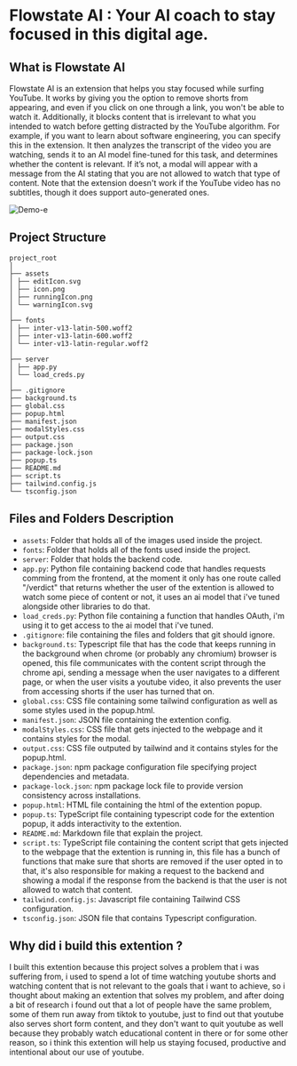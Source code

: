 # Flowstate AI : Your AI coach to stay focused in this digital age.

## What is Flowstate AI

Flowstate AI is an extension that helps you stay focused while surfing YouTube. It works by giving you the option to remove shorts from appearing, and even if you click on one through a link, you won't be able to watch it. Additionally, it blocks content that is irrelevant to what you intended to watch before getting distracted by the YouTube algorithm. For example, if you want to learn about software engineering, you can specify this in the extension. It then analyzes the transcript of the video you are watching, sends it to an AI model fine-tuned for this task, and determines whether the content is relevant. If it’s not, a modal will appear with a message from the AI stating that you are not allowed to watch that type of content. Note that the extension doesn't work if the YouTube video has no subtitles, though it does support auto-generated ones.

![Demo-e](https://github.com/0XYoussefX0/Flowstate-AI/assets/151054138/48ed9533-7a50-453d-a549-8c480e638f93)

## Project Structure

```
project_root
│
├── assets
│ ├── editIcon.svg
│ ├── icon.png
│ ├── runningIcon.png
│ └── warningIcon.svg
│
├── fonts
│ ├── inter-v13-latin-500.woff2
│ ├── inter-v13-latin-600.woff2
│ └── inter-v13-latin-regular.woff2
│
├── server
│ ├── app.py
│ └── load_creds.py
│
├── .gitignore
├── background.ts
├── global.css
├── popup.html
├── manifest.json
├── modalStyles.css
├── output.css
├── package.json
├── package-lock.json
├── popup.ts
├── README.md
├── script.ts
├── tailwind.config.js
└── tsconfig.json
```

## Files and Folders Description

- `assets`: Folder that holds all of the images used inside the project.
- `fonts`: Folder that holds all of the fonts used inside the project.
- `server`: Folder that holds the backend code.
- `app.py`: Python file containing backend code that handles requests comming from the frontend, at the moment it only has one route called "/verdict" that returns whether the user of the extention is allowed to watch some piece of content or not, it uses an ai model that i've tuned alongside other libraries to do that.
- `load_creds.py`: Python file containing a function that handles OAuth, i'm using it to get access to the ai model that i've tuned.
- `.gitignore`: file containing the files and folders that git should ignore.
- `background.ts`: Typescript file that has the code that keeps running in the background when chrome (or probably any chromium) browser is opened, this file communicates with the content script through the chrome api, sending a message when the user navigates to a different page, or when the user visits a youtube video, it also prevents the user from accessing shorts if the user has turned that on.
- `global.css`: CSS file containing some tailwind configuration as well as some styles used in the popup.html.
- `manifest.json`: JSON file containing the extention config.
- `modalStyles.css`: CSS file that gets injected to the webpage and it contains styles for the modal.
- `output.css`: CSS file outputed by tailwind and it contains styles for the popup.html.
- `package.json`: npm package configuration file specifying project dependencies and metadata.
- `package-lock.json`: npm package lock file to provide version consistency across installations.
- `popup.html`: HTML file containing the html of the extention popup.
- `popup.ts`: TypeScript file containing typescript code for the extention popup, it adds interactivity to the extention.
- `README.md`: Markdown file that explain the project.
- `script.ts`: TypeScript file containing the content script that gets injected to the webpage that the extention is running in, this file has a bunch of functions that make sure that shorts are removed if the user opted in to that, it's also responsible for making a request to the backend and showing a modal if the response from the backend is that the user is not allowed to watch that content.
- `tailwind.config.js`: Javascript file containing Tailwind CSS configuration.
- `tsconfig.json`: JSON file that contains Typescript configuration.

## Why did i build this extention ?

I built this extention because this project solves a problem that i was suffering from, i used to spend a lot of time watching youtube shorts and watching content that is not relevant to the goals that i want to achieve, so i thought about making an extention that solves my problem, and after doing a bit of research i found out that a lot of people have the same problem, some of them run away from tiktok to youtube, just to find out that youtube also serves short form content, and they don't want to quit youtube as well because they probably watch educational content in there or for some other reason, so i think this extention will help us staying focused, productive and intentional about our use of youtube.
